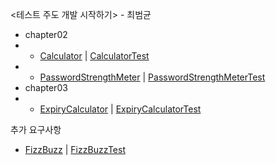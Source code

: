 <테스트 주도 개발 시작하기> - 최범균
- chapter02
- - [Calculator](src/main/java/com/study/tdd/chapters/chapter02/Calculator.java) | [CalculatorTest](src/test/java/com/study/tdd/chapters/chapter02/CalculatorTest.java)
- - [PasswordStrengthMeter](src/main/java/com/study/tdd/chapters/chapter02/PasswordStrengthMeter.java) | [PasswordStrengthMeterTest](src/test/java/com/study/tdd/chapters/chapter02/PasswordStrengthMeterTest.java)
- chapter03
- - [ExpiryCalculator](src/main/java/com/study/tdd/chapters/chapter03/ExpiryCalculator.java) | [ExpiryCalculatorTest](src/test/java/com/study/tdd/chapters/chapter03/ExpiryDateCalculatorTest.java)


추가 요구사항
- [FizzBuzz](src/main/java/com/study/tdd/requirements/FizzBuzz.java "Write a program that prints the numbers from 1 to 100. But for multiples of three print 'Fizz' instead of the number and for the multiples of five print 'Buzz'. For numbers which are multiples of both three and five print 'FizzBuzz'.") | [FizzBuzzTest](src/test/java/com/study/tdd/requirements/FizzBuzzTest.java)
